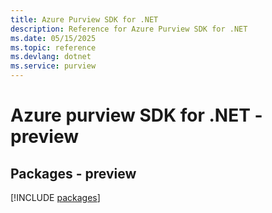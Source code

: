 ```yaml
---
title: Azure Purview SDK for .NET
description: Reference for Azure Purview SDK for .NET
ms.date: 05/15/2025
ms.topic: reference
ms.devlang: dotnet
ms.service: purview
---
```

# Azure purview SDK for .NET - preview
## Packages - preview
[!INCLUDE [packages](purview-index.md)]